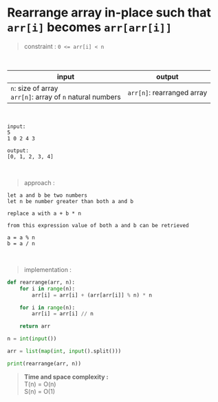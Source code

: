 # Rearrange array in-place such that `arr[i]` becomes `arr[arr[i]]`

> constraint : `0 <= arr[i] < n`

<br>

| input | output |
| --- | --- |
| `n`: size of array<br>`arr[n]`: array of `n` natural numbers | `arr[n]`: rearranged array |

<br>

```
input:
5
1 0 2 4 3

output:
[0, 1, 2, 3, 4]
```

<br>

> approach :

    let a and b be two numbers
    let n be number greater than both a and b

    replace a with a + b * n

    from this expression value of both a and b can be retrieved

    a = a % n
    b = a / n

<br>

> implementation :

```python
def rearrange(arr, n):
    for i in range(n):
        arr[i] = arr[i] + (arr[arr[i]] % n) * n

    for i in range(n):
        arr[i] = arr[i] // n

    return arr

n = int(input())

arr = list(map(int, input().split()))

print(rearrange(arr, n))
```

> **Time and space complexity :**
<br>T(n) = O(n)
<br>S(n) = O(1)